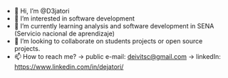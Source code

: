 - 👋 Hi, I’m @D3jatori
- 👀 I’m interested in software development
- 🌱 I’m currently learning analysis and software development in SENA (Servicio nacional de aprendizaje)
- 💞️ I’m looking to collaborate on students projects or open source projects.
- 📫 How to reach me? -> public e-mail: deivitsc@gmail.com -> linkedIn: https://www.linkedin.com/in/dejatori/

